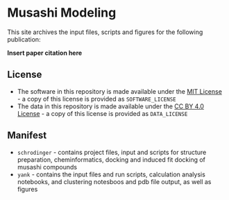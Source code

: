 # Musashi Modeling 

This site archives the input files, scripts and figures for the following publication: 

**Insert paper citation here** 

## License 

* The software in this repository is made available under the [MIT License](https://opensource.org/licenses/MIT) - a copy of this license is provided as `SOFTWARE_LICENSE`
* The data in this repository is made available under the [CC BY 4.0 License](https://creativecommons.org/licenses/by/4.0/) - a copy of this license is provided as `DATA_LICENSE`

## Manifest 

* `schrodinger` - contains project files, input and scripts for structure preparation, cheminformatics, docking and induced fit docking of musashi compounds 
* `yank` - contains the input files and run scripts, calculation analysis notebooks, and clustering notesboos and pdb file output, as well as figures
